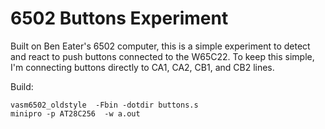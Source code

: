 # 6502 Buttons Experiment

Built on Ben Eater's 6502 computer, this is a simple experiment to detect and
react to push buttons connected to the W65C22. To keep this simple, I'm
connecting buttons directly to CA1, CA2, CB1, and CB2 lines.

Build:
```
vasm6502_oldstyle  -Fbin -dotdir buttons.s
minipro -p AT28C256  -w a.out
```
